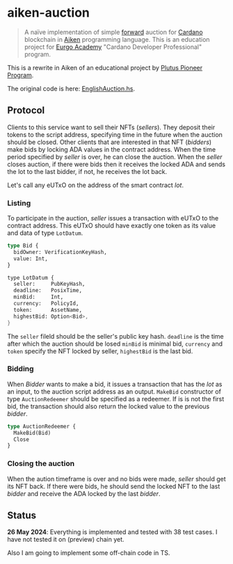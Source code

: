 # aiken-auction

> A naïve implementation of simple
> [forward](https://en.wikipedia.org/wiki/Forward_auction)
> auction for
> [Cardano](https://cardano.org/)
> blockchain in
> [Aiken](https://aiken-lang.org/)
> programming language.
> This is an education project for
> [Eurgo Academy](https://education.emurgo.io/)
> "Cardano Developer Professional" program.

This is a rewrite in Aiken of an educational project by
[Plutus Pioneer Program](https://plutus-pioneer-program.readthedocs.io/en/latest/pioneer/week1.html).

The original code is here:
[EnglishAuction.hs](https://github.com/input-output-hk/plutus-pioneer-program/blob/second-iteration/code/week01/src/Week01/EnglishAuction.hs).

## Protocol

Clients to this service want to sell their NFTs (*sellers*).
They deposit their tokens to the script address, specifying time in the future when the auction
should be closed.
Other clients that are interested in that NFT (*bidders*) make bids by locking ADA values in the contract address.
When the time period specified by *seller* is over, he can close the auction.
When the *seller* closes auction, if there were bids then it receives the locked ADA and sends the lot to the last bidder,
if not, he receives the lot back.

Let's call any eUTxO on the address of the smart contract *lot*.

### Listing

To participate in the auction, *seller* issues a transaction with eUTxO to the contract address.
This eUTxO should have exactly one token as its value and data of type `LotDatum`.

```Rust
type Bid {
  bidOwner: VerificationKeyHash,
  value: Int,
}

type LotDatum {
  seller:     PubKeyHash,
  deadline:   PosixTime,
  minBid:     Int,
  currency:   PolicyId,
  token:      AssetName,
  highestBid: Option<Bid>,
}
```

The `seller` fileld should be the seller's public key hash.
`deadline` is the time after which the auction should be losed
`minBid` is minimal bid,
`currency` and `token` specify the NFT locked by seller,
`highestBid` is the last bid.

### Bidding

When *Bidder* wants to make a bid, it issues a transaction
that has the *lot* as an input, to the auction script address as an output.
`MakeBid` constructor of type `AuctionRedeemer` should be specified as a redeemer.
If is is not the first bid, the transaction should also return the locked value to
the previous *bidder*.

```Rust
type AuctionRedeemer {
  MakeBid(Bid)
  Close
}
```

### Closing the auction

When the aution timeframe is over and no bids were made, *seller* should get its NFT back.
If there were bids, he should send the locked NFT to the last *bidder* and receive
the ADA locked by the last *bidder*.

## Status

**26 May 2024**: Everything is implemented and tested with 38 test cases.
I have not tested it on (preview) chain yet.

Also I am going to implement some off-chain code in TS.
